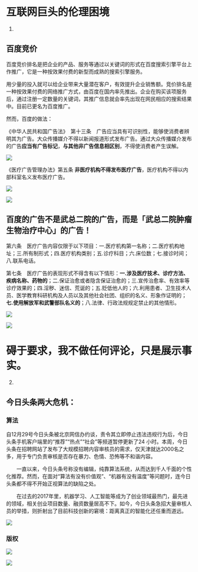 # 互联网巨头的伦理困境          

1)        

## 百度竞价          

百度竞价排名是把企业的产品、服务等通过以关键词的形式在百度搜索引擎平台上作推广，它是一种按效果付费的新型而成熟的搜索引擎服务。                  

用少量的投入就可以给企业带来大量潜在客户，有效提升企业销售额。竞价排名是一种按效果付费的网络推广方式，由百度在国内率先推出。企业在购买该项服务后，通过注册一定数量的关键词，其推广信息就会率先出现在网民相应的搜索结果中。目前已更名为百度推广。           

然而，百度的做法：          

《中华人民共和国广告法》　第十三条　广告应当具有可识别性，能够使消费者辨明其为广告。大众传播媒介不得以新闻报道形式发布广告。通过大众传播媒介发布的广告**应当有广告标记**，**与其他非广告信息相区别**，不得使消费者产生误解。          

![](http://mmbiz.qpic.cn/mmbiz/8Ka0w2foicUTq7J4IsnOVicCQn7VuzlanvIY40o8I6IF709c1s4j4kbU4y1zt57j0dtcUmSgI8mEic4WEZiaiaP8swA/640?wx_fmt=jpeg&tp=webp&wxfrom=5&wx_lazy=1&wx_co=1)

《医疗广告管理办法》第五条 **非医疗机构不得发布医疗广告**，医疗机构不得以内部科室名义发布医疗广告。             

![](http://img.mp.itc.cn/upload/20160501/259ec347b61d48aea3521054692e8f8b_th.jpg)

![](http://img.mp.itc.cn/upload/20160501/62f579f1946147598ec50381946cb8f9_th.jpg)

## 百度的广告不是武总二院的广告，而是「武总二院肿瘤生物治疗中心」的广告！      

第六条　医疗广告内容仅限于以下项目：一.医疗机构第一名称；二.医疗机构地址；三.所有制形式；四.医疗机构类别；五.诊疗科目；六.床位数；七.接诊时间；八.联系电话。                

第七条　医疗广告的表现形式不得含有以下情形：**一.涉及医疗技术、诊疗方法、疾病名称、药物的**；二.保证治愈或者隐含保证治愈的；三.宣传治愈率、有效率等诊疗效果的；四.淫秽、迷信、荒诞的；五.贬低他人的；六.利用患者、卫生技术人员、医学教育科研机构及人员以及其他社会社团、组织的名义、形象作证明的；**七.使用解放军和武警部队名义的**；八.法律、行政法规规定禁止的其他情形。              

![](http://img.mp.itc.cn/upload/20160501/ece6f21ed95f455ebbd3b278917fdd7b_th.jpg)

![](http://img.mp.itc.cn/upload/20160501/23f00ec7c7194ee7a3e6aaefa68376f7_th.jpg)
 
# 碍于要求，我不做任何评论，只是展示事实。            

2)      

## 今日头条两大危机：       

### 算法        

自12月29号今日头条被北京网信办约谈，责令其立即停止违法违规行为后，今日头条手机客户端里的“推荐”“热点”“社会”等频道暂停更新了24 小时。本周，今日头条在招聘网站了发布了大规模招聘内容审核员的需求，仅天津就达2000名之多，用于专门负责审核是否存在暴力、色情、恐怖等不和谐内容。             


　　一直以来，今日头条号称没有编辑，纯靠算法系统，从而达到千人千面的个性化推荐。然而，在面对“算法有没有价值观”、“机器有没有温度”等问题时，连今日头条都不得不开始正视算法的缺陷之处。                


　　在过去的2017年里，机器学习、人工智能等成为了创业领域最热门，最先进的领域，相关创业项目数量、融资数量居高不下。如今，今日头条急招大量审核人员的举措，则折射出了目前科技创新的窘境：距离真正的智能化还任重而道远。                        

![](http://p2.ifengimg.com/a/2018_03/e115e73dc18792d_size1248_w1848_h734.png)       

### 版权        

![](https://upload.chinaz.com/2018/0225/201802251055037454.jpg)

![](https://upload.chinaz.com/2018/0225/201802251055039014.jpg)